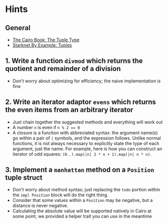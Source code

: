 # Hints

## General

- [The Cairo Book: The Tuple Type](https://book.cairo-lang.org/ch02-02-data-types.html?highlight=tuple#the-tuple-type)
- [Starknet By Example: Tuples](https://starknet-by-example.voyager.online/getting-started/cairo_cheatsheet/tuples.html)

## 1. Write a function `divmod` which returns the quotient and remainder of a division

- Don't worry about optimizing for efficiency; the naive implementation is fine

## 2. Write an iterator adaptor `evens` which returns the even items from an arbitrary iterator

- Just chain together the suggested methods and everything will work out
- A number `n` is even if `n % 2 == 0`
- A closure is a function with abbreviated syntax: the argument name(s) go within a pair of `|` symbols, and the expression follows.
  Unlike normal functions, it is not always necessary to explicitly state the type of each argument, just the name.
  For example, here is how you can construct an iterator of odd squares: `(0..).map(|n| 2 * n + 1).map(|n| n * n)`.

## 3. Implement a `manhattan` method on a `Position` tuple struct

- Don't worry about method syntax; just replacing the `todo` portion within the `impl Position` block will do the right thing.
- Consider that some values within a `Position` may be negative, but a distance is never negative.
- Calculating the absolute value will be supported natively in Cairo at some point, we provided a helper trait you can use in the meantime
